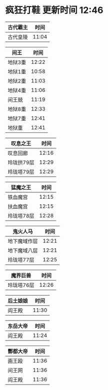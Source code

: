 # 疯狂打鞋 更新时间 12:46

| 古代霸主   | 时间    |
|--------|-------|
| 古代皇陵 | 11:04 |

| 间王   | 时间    |
|--------|-------|
| 地狱3重 | 12:22 |
| 地狱1重 | 10:58 |
| 地狱2重 | 11:03 |
| 地狱4重 | 11:06 |
| 间王兢 | 11:19 |
| 地狱8重 | 12:33 |
| 地狱7重 | 12:41 |
| 地狱重 | 12:41 |

| 叹息之王   | 时间    |
|--------|-------|
| 叹息回廊 | 12:16 |
| 玲珑拱79层 | 12:29 |
| 玲珑塔79层 | 12:29 |

| 猛魔之王   | 时间    |
|--------|-------|
| 铁血魔宫 | 12:15 |
| 扶血魔宫 | 12:15 |
| 玲珑塔78层 | 12:28 |

| 鬼火人马   | 时间    |
|--------|-------|
| 地下魔域作层 | 12:21 |
| 地下魔域八层 | 12:21 |
| 玲珑塔77层 | 12:25 |

| 魔界巨兽   | 时间    |
|--------|-------|
| 玲珑塔76层 | 12:26 |

| 后土娘娘   | 时间    |
|--------|-------|
| 阎王殿 | 11:30 |

| 东岳大帝   | 时间    |
|--------|-------|
| 阎王殿 | 11:24 |

| 酆都大帝   | 时间    |
|--------|-------|
| 画王殴 | 11:36 |
| 间王网 | 11:36 |
| 阎王殿 | 11:36 |